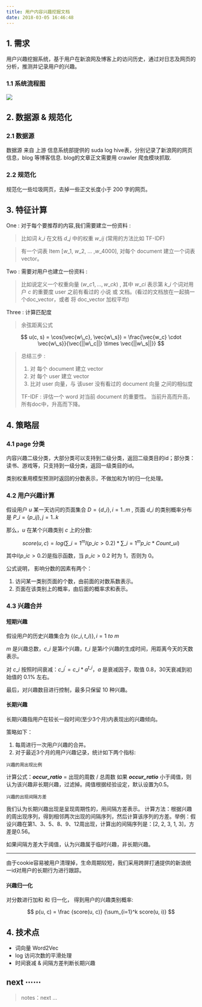 ```yaml
---
title: 用户内容兴趣挖掘文档
date: 2018-03-05 16:46:48
---
```


<script type="text/x-mathjax-config">
  MathJax.Hub.Config({
    extensions: ["tex2jax.js"],
    jax: ["input/TeX"],
    tex2jax: {
      inlineMath: [ ['$','$'], ['\\(','\\)'] ],
      displayMath: [ ['$$','$$']],
      processEscapes: true
    }
  });
</script>
<script type="text/javascript" src="https://cdn.mathjax.org/mathjax/latest/MathJax.js?config=TeX-AMS_HTML,http://myserver.com/MathJax/config/local/local.js">
</script>

## 1. 需求

用户兴趣挖掘系统，基于用户在新浪网及博客上的访问历史，通过对日志及网页的分析，推测并记录用户的兴趣。 

### 1.1 系统流程图

![][img1]

## 2. 数据源 & 规范化

### 2.1 数据源

数据源 来自 上游 信息系统部提供的 suda log hive表，分别记录了新浪网的网页信息，blog 等博客信息. blog的文章正文需要用 crawler 爬虫模块抓取.

### 2.2 规范化

规范化一些垃圾网页，去掉一些正文长度小于 200 字的网页。

## 3. 特征计算


One : 对于每个要推荐的内容,我们需要建立一份资料 :

> 比如词 $k\_i$ 在文档 $d\_j$ 中的权重 $w\_{ij}$ (常用的方法比如 TF-IDF)> 有一个词表 Item [$w\_1$, $w\_2$, ... ,$w\_{4000}$], 对每个 document 建立一个词表 vector。Two : 需要对用户也建立一份资料 :> 比如说定义一个权重向量 ($w\_{c1},...,w\_{ck}$) , 其中 $w\_{ci}$ 表示第 $k\_i$ 个词对用户 $c$ 的重要度
> user 之前有看过的 小说 或 文档。(看过的文档放在一起搞一个doc_vector，或者 将 doc_vector 加权平均)

Three : 计算匹配度 

> 余弦距离公式

$$
u(c, s) = \cos(\vec{w\_c}, \vec{w\_s}) = \frac{\vec{w_c} \cdot \vec{w\_s}}{\vec{||w\_c||} \times \vec{||w\_s||}}
$$

> 总结三步 :
> 
> 1. 对 每个 document 建立 vector
> 2. 对 每个 user 建立 vector
> 3. 比对 user 向量，与 该user 没有看过的 document 向量 之间的相似度
> 
> TF-IDF : 评估一个 word 对当前 document 的重要性。 当前升高而升高，所有doc中，升高而下降。

## 4. 策略层

### 4.1 page 分类

内容兴趣二级分类，大部分类可以支持到二级分类，返回二级类目的id；部分类：读书、游戏等，只支持到一级分类，返回一级类目的id。
  
类别权重用模型预测时返回的分数表示，不做加和为1的归一化处理。

### 4.2 用户兴趣计算

假设用户 $u$ 某一天访问的页面集合 $D = \lbrace d\_i \rbrace, i = 1..m$ , 页面 $d\_i$ 的类别概率分布是 $P\_i = \lbrace p\_{ij} \rbrace, j = 1..k$
 
那么，$u$ 在某个兴趣类别 $c$ 上的分数:

$$
score(u, c) = log(\sum\_{i=1}^m I (p\_{ic} > 0.2) * \sum\_{i=1}^m p\_{ic} * {Count}\_{ui})
$$

其中$I (p\_{ic} > 0.2)$是指示函数，当 $p\_{ic} > 0.2$ 时为 1，否则为 0。

公式说明， 影响分数的因素有两个：

1. 访问某一类别页面的个数，由前面的对数系数表示。
2. 页面在该类别上的概率，由后面的概率求和表示。

### 4.3 兴趣合并

#### 短期兴趣

假设用户的历史兴趣集合为 $\lbrace (c\_i, t\_i) \rbrace, i = 1\ to\ m$

$m$ 是兴趣总数，$c\_i$ 是第$i$个兴趣，$t\_i$ 是第$i$个兴趣的生成时间，用距离今天的天数表示。

对 $c\_i$ 按照时间衰减：${c\_i}^{'} = c\_i * a^{t\_{i}}$，$a$ 是衰减因子，取值 0.8，30天衰减到初始值的 0.1% 左右。

最后，对兴趣数目进行控制，最多只保留 10 种兴趣。

#### 长期兴趣

长期兴趣指用户在较长一段时间(至少3个月)内表现出的兴趣倾向。
 
策略如下：

1. 每周进行一次用户兴趣的合并。
2. 对于最近3个月的用户兴趣记录，统计如下两个指标:

`兴趣的周出现比例`

计算公式：***occur_ratio*** = 出现的周数 / 总周数
如果 ***occur_ratio*** 小于阈值，则认为该兴趣非长期兴趣，过滤掉。阈值根据经验设定，默认设置为0.5。

`兴趣的出现间隔方差`
     
我们认为长期兴趣出现是呈现周期性的，用间隔方差表示。
计算方法：根据兴趣的周出现序列，得到相邻两次出现的间隔序列，然后计算该序列的方差。举例：假设兴趣在第1、3、5、8、9、12周出现，计算出的间隔序列是：[2, 2, 3, 1, 3]，方差是0.56。

如果间隔方差大于阈值，认为兴趣属于临时兴趣，非长期兴趣。

---

由于cookie容易被用户清理掉，生命周期较短，我们采用跨屏打通提供的新浪统一id对用户的长期行为进行跟踪。

#### 兴趣归一化

对分数进行加和 和 归一化， 得到用户的兴趣类别概率:

$$
p(u, c) = \frac {score(u, c)} {\sum_{i=1}^k score(u, i)}
$$


## 4. 技术点
 
 - 词向量 Word2Vec
 - log 访问次数的平滑处理
 - 时间衰减 & 间隔方差判断长期兴趣


## next ⋯⋯

> notes：next ...

[img1]: /images/resume_project/user_interest_img.png